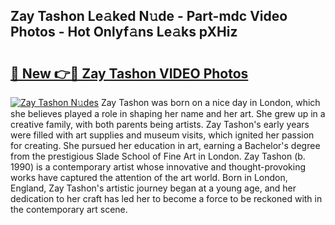 ## Zay Tashon Le𝚊ked N𝚞de - Part-mdc Video Photos - Hot Onlyf𝚊ns Le𝚊ks pXHiz

# <h2><a href="http://ab20189.deff.icu/?id=Zay+Tashon">🔗 New 👉🔴 Zay Tashon VIDEO Photos</a></h2>

[![Zay Tashon N𝚞des](https://i.imgur.com/rIISA9y.gif)](http://ab20189.deff.icu/?id=Zay+Tashon)
Zay Tashon was born on a nice day in London, which she believes played a role in shaping her name and her art. She grew up in a creative family, with both parents being artists. Zay Tashon's early years were filled with art supplies and museum visits, which ignited her passion for creating. She pursued her education in art, earning a Bachelor's degree from the prestigious Slade School of Fine Art in London. Zay Tashon (b. 1990) is a contemporary artist whose innovative and thought-provoking works have captured the attention of the art world. Born in London, England, Zay Tashon's artistic journey began at a young age, and her dedication to her craft has led her to become a force to be reckoned with in the contemporary art scene.
